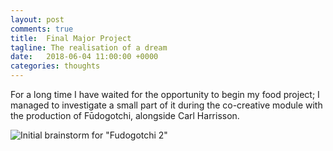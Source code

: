 ```yaml
---
layout: post
comments: true
title:  Final Major Project
tagline: The realisation of a dream
date:   2018-06-04 11:00:00 +0000
categories: thoughts
---
```


For a long time I have waited for the opportunity to begin my food project; I managed to investigate a small part of it during the co-creative module with the production of Fūdogotchi, alongside Carl Harrisson.

![Initial brainstorm for "Fudogotchi 2"](media/initial-brainstorm.jpg)
